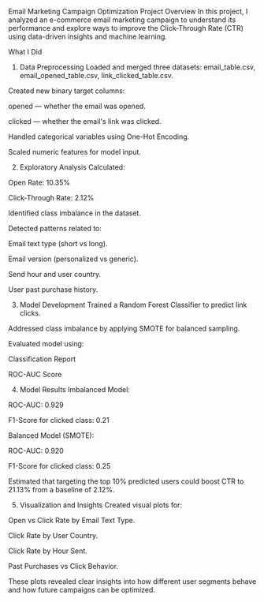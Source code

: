 Email Marketing Campaign Optimization
Project Overview
In this project, I analyzed an e-commerce email marketing campaign to understand its performance and explore ways to improve the Click-Through Rate (CTR) using data-driven insights and machine learning.

What I Did
1. Data Preprocessing
Loaded and merged three datasets:
email_table.csv, email_opened_table.csv, link_clicked_table.csv.

Created new binary target columns:

opened — whether the email was opened.

clicked — whether the email's link was clicked.

Handled categorical variables using One-Hot Encoding.

Scaled numeric features for model input.

2. Exploratory Analysis
Calculated:

Open Rate: 10.35%

Click-Through Rate: 2.12%

Identified class imbalance in the dataset.

Detected patterns related to:

Email text type (short vs long).

Email version (personalized vs generic).

Send hour and user country.

User past purchase history.

3. Model Development
Trained a Random Forest Classifier to predict link clicks.

Addressed class imbalance by applying SMOTE for balanced sampling.

Evaluated model using:

Classification Report

ROC-AUC Score

4. Model Results
Imbalanced Model:

ROC-AUC: 0.929

F1-Score for clicked class: 0.21

Balanced Model (SMOTE):

ROC-AUC: 0.920

F1-Score for clicked class: 0.25

Estimated that targeting the top 10% predicted users could boost CTR to 21.13% from a baseline of 2.12%.

5. Visualization and Insights
Created visual plots for:

Open vs Click Rate by Email Text Type.

Click Rate by User Country.

Click Rate by Hour Sent.

Past Purchases vs Click Behavior.

These plots revealed clear insights into how different user segments behave and how future campaigns can be optimized.

